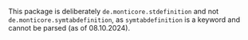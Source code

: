 This package is deliberately `de.monticore.stdefinition`
and not `de.monticore.symtabdefinition`,
as `symtabdefinition` is a keyword and cannot be parsed
(as of 08.10.2024).
